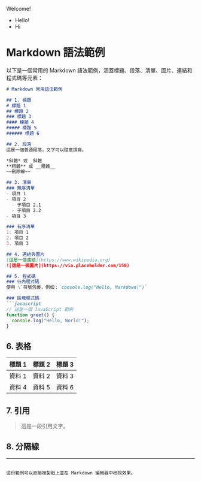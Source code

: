 Welcome!

- Hello!
- Hi

# Markdown 語法範例

以下是一個常用的 Markdown 語法範例，涵蓋標題、段落、清單、圖片、連結和程式碼等元素：

```markdown
# Markdown 常用語法範例

## 1. 標題
# 標題 1
## 標題 2
### 標題 3
#### 標題 4
##### 標題 5
###### 標題 6

## 2. 段落
這是一個普通段落，文字可以隨意撰寫。

*斜體* 或 _斜體_  
**粗體** 或 __粗體__  
~~刪除線~~

## 3. 清單
### 無序清單
- 項目 1
- 項目 2
  - 子項目 2.1
  - 子項目 2.2
- 項目 3

### 有序清單
1. 項目 1
2. 項目 2
3. 項目 3

## 4. 連結與圖片
[這是一個連結](https://www.wikipedia.org)  
![這是一張圖片](https://via.placeholder.com/150)

## 5. 程式碼
### 行內程式碼
使用 \`符號包裹，例如：`console.log("Hello, Markdown!")`

### 區塊程式碼
```javascript
// 這是一個 JavaScript 範例
function greet() {
  console.log("Hello, World!");
}
```

## 6. 表格
| 標題 1 | 標題 2 | 標題 3 |
|--------|--------|--------|
| 資料 1 | 資料 2 | 資料 3 |
| 資料 4 | 資料 5 | 資料 6 |

## 7. 引用
> 這是一段引用文字。

## 8. 分隔線
---
```

這份範例可以直接複製貼上並在 Markdown 編輯器中檢視效果。
